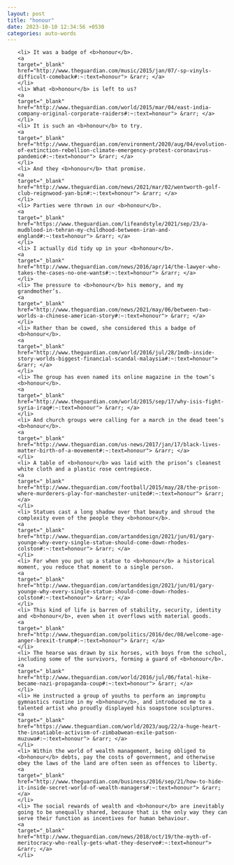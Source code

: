 ```yaml
---
layout: post
title: "honour"
date: 2023-10-10 12:34:56 +0530
categories: auto-words
---
```

<ol>

    <li> It was a badge of <b>honour</b>.
    <a 
    target="_blank" 
    href="http://www.theguardian.com/music/2015/jan/07/-sp-vinyls-difficult-comeback#:~:text=honour"> &rarr; </a>
    </li>
    <li> What <b>honour</b> is left to us?
    <a 
    target="_blank" 
    href="http://www.theguardian.com/world/2015/mar/04/east-india-company-original-corporate-raiders#:~:text=honour"> &rarr; </a>
    </li>
    <li> It is such an <b>honour</b> to try.
    <a 
    target="_blank" 
    href="http://www.theguardian.com/environment/2020/aug/04/evolution-of-extinction-rebellion-climate-emergency-protest-coronavirus-pandemic#:~:text=honour"> &rarr; </a>
    </li>
    <li> And they <b>honour</b> that promise.
    <a 
    target="_blank" 
    href="http://www.theguardian.com/news/2021/mar/02/wentworth-golf-club-reignwood-yan-bin#:~:text=honour"> &rarr; </a>
    </li>
    <li> Parties were thrown in our <b>honour</b>.
    <a 
    target="_blank" 
    href="https://www.theguardian.com/lifeandstyle/2021/sep/23/a-mudblood-in-tehran-my-childhood-between-iran-and-england#:~:text=honour"> &rarr; </a>
    </li>
    <li> I actually did tidy up in your <b>honour</b>.
    <a 
    target="_blank" 
    href="http://www.theguardian.com/news/2016/apr/14/the-lawyer-who-takes-the-cases-no-one-wants#:~:text=honour"> &rarr; </a>
    </li>
    <li> The pressure to <b>honour</b> his memory, and my grandmother’s.
    <a 
    target="_blank" 
    href="http://www.theguardian.com/news/2021/may/06/between-two-worlds-a-chinese-american-story#:~:text=honour"> &rarr; </a>
    </li>
    <li> Rather than be cowed, she considered this a badge of <b>honour</b>.
    <a 
    target="_blank" 
    href="http://www.theguardian.com/world/2016/jul/28/1mdb-inside-story-worlds-biggest-financial-scandal-malaysia#:~:text=honour"> &rarr; </a>
    </li>
    <li> The group has even named its online magazine in the town’s <b>honour</b>.
    <a 
    target="_blank" 
    href="http://www.theguardian.com/world/2015/sep/17/why-isis-fight-syria-iraq#:~:text=honour"> &rarr; </a>
    </li>
    <li> And church groups were calling for a march in the dead teen’s <b>honour</b>.
    <a 
    target="_blank" 
    href="http://www.theguardian.com/us-news/2017/jan/17/black-lives-matter-birth-of-a-movement#:~:text=honour"> &rarr; </a>
    </li>
    <li> A table of <b>honour</b> was laid with the prison’s cleanest white cloth and a plastic rose centrepiece.
    <a 
    target="_blank" 
    href="http://www.theguardian.com/football/2015/may/28/the-prison-where-murderers-play-for-manchester-united#:~:text=honour"> &rarr; </a>
    </li>
    <li> Statues cast a long shadow over that beauty and shroud the complexity even of the people they <b>honour</b>.
    <a 
    target="_blank" 
    href="http://www.theguardian.com/artanddesign/2021/jun/01/gary-younge-why-every-single-statue-should-come-down-rhodes-colston#:~:text=honour"> &rarr; </a>
    </li>
    <li> For when you put up a statue to <b>honour</b> a historical moment, you reduce that moment to a single person.
    <a 
    target="_blank" 
    href="http://www.theguardian.com/artanddesign/2021/jun/01/gary-younge-why-every-single-statue-should-come-down-rhodes-colston#:~:text=honour"> &rarr; </a>
    </li>
    <li> This kind of life is barren of stability, security, identity and <b>honour</b>, even when it overflows with material goods.
    <a 
    target="_blank" 
    href="http://www.theguardian.com/politics/2016/dec/08/welcome-age-anger-brexit-trump#:~:text=honour"> &rarr; </a>
    </li>
    <li> The hearse was drawn by six horses, with boys from the school, including some of the survivors, forming a guard of <b>honour</b>.
    <a 
    target="_blank" 
    href="http://www.theguardian.com/world/2016/jul/06/fatal-hike-became-nazi-propaganda-coup#:~:text=honour"> &rarr; </a>
    </li>
    <li> He instructed a group of youths to perform an impromptu gymnastics routine in my <b>honour</b>, and introduced me to a talented artist who proudly displayed his soapstone sculptures.
    <a 
    target="_blank" 
    href="https://www.theguardian.com/world/2023/aug/22/a-huge-heart-the-insatiable-activism-of-zimbabwean-exile-patson-muzuwa#:~:text=honour"> &rarr; </a>
    </li>
    <li> Within the world of wealth management, being obliged to <b>honour</b> debts, pay the costs of government, and otherwise obey the laws of the land are often seen as offences to liberty.
    <a 
    target="_blank" 
    href="http://www.theguardian.com/business/2016/sep/21/how-to-hide-it-inside-secret-world-of-wealth-managers#:~:text=honour"> &rarr; </a>
    </li>
    <li> The social rewards of wealth and <b>honour</b> are inevitably going to be unequally shared, because that is the only way they can serve their function as incentives for human behaviour.
    <a 
    target="_blank" 
    href="http://www.theguardian.com/news/2018/oct/19/the-myth-of-meritocracy-who-really-gets-what-they-deserve#:~:text=honour"> &rarr; </a>
    </li>